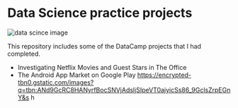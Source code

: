 # Data Science practice projects
<p><img src="https://encrypted-tbn0.gstatic.com/images?q=tbn:ANd9GcQbK1H8p4J5rkpblOl-d9ooB584uG3eIbeOJYHlHF6Oc4kz5n0&s" alt="data scince image"></p>
This repository includes some of the DataCamp projects that I had completed. 

- Investigating Netflix Movies and Guest Stars in The Office
- The Android App Market on Google Play
https://encrypted-tbn0.gstatic.com/images?q=tbn:ANd9GcRC8HANyrfBocSNVjAdsljSIpeVT0ajyicSs86_9GclsZrpEGnY&s
h
